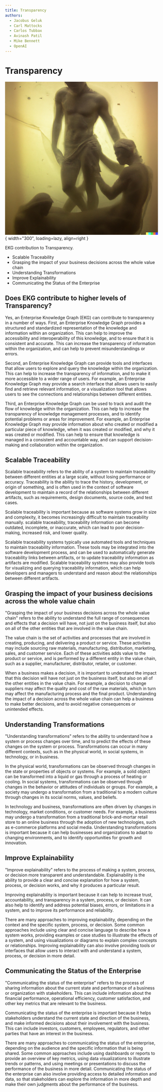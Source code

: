 ```yaml
---
title: Transparency
authors:
  - Jacobus Geluk
  - Carl Mattocks
  - Carlos Tubbax
  - Avinash Patil
  - Mike Bennett
  - OpenAI
---
```


# Transparency

![Transparency](transparency.png){ width="300", loading=lazy, align=right }

EKG contribution to Transparency.

<!--summary-start-->
- Scalable Traceability
- Grasping the impact of your business decisions across
  the whole value chain
- Understanding Transformations
- Improve Explainability
- Communicating the Status of the Enterprise
<!--summary-end-->

## Does EKG contribute to higher levels of Transparency?

Yes, an Enterprise Knowledge Graph (EKG) can contribute to transparency in a number of ways.
First, an Enterprise Knowledge Graph provides a structured and standardized representation 
of the knowledge and information within an organization. 
This can help to improve the accessibility and interoperability of this knowledge, 
and to ensure that it is consistent and accurate. 
This can increase the transparency of information within the organization, 
and can help to prevent misunderstandings or errors.

Second, an Enterprise Knowledge Graph can provide tools and interfaces that allow 
users to explore and query the knowledge within the organization. 
This can help to increase the transparency of information, 
and to make it more accessible to a wider range of users. 
For example, an Enterprise Knowledge Graph may provide a search interface that 
allows users to easily find and retrieve relevant information, or a 
visualization tool that allows users to see the connections and relationships 
between different entities.

Third, an Enterprise Knowledge Graph can be used to track and audit the flow
of knowledge within the organization. 
This can help to increase the transparency of knowledge management processes,
and to identify potential problems or areas for improvement. 
For example, an Enterprise Knowledge Graph may provide information about who 
created or modified a particular piece of knowledge, when it was created or 
modified, and why it was created or modified. 
This can help to ensure that knowledge is managed in a consistent and accountable 
way, and can support decision-making and collaboration within the organization.


## Scalable Traceability

Scalable traceability refers to the ability of a system to maintain traceability between
different entities at a large scale, without losing performance or accuracy. 
Traceability is the ability to trace the history, development, or origin of something,
and is often used in the context of software development to maintain a record of the
relationships between different artifacts, such as requirements, design documents,
source code, and test cases.

Scalable traceability is important because as software systems grow in size and complexity,
it becomes increasingly difficult to maintain traceability manually. 
scalable traceability, traceability information can become outdated, incomplete,
or inaccurate, which can lead to poor decision-making, increased risk, and lower quality.

Scalable traceability systems typically use automated tools and techniques to maintain 
traceability information. 
These tools may be integrated into the software development process, and can be used 
to automatically generate traceability links between artifacts, or to update 
traceability information as artifacts are modified. 
Scalable traceability systems may also provide tools for visualizing and querying
traceability information, which can help developers and managers to understand and
reason about the relationships between different artifacts.

## Grasping the impact of your business decisions across the whole value chain

"Grasping the impact of your business decisions across the whole value chain" refers
to the ability to understand the full range of consequences and effects that a 
decision will have, not just on the business itself, but also on all of the other 
entities that are involved in the value chain.

The value chain is the set of activities and processes that are involved in creating, 
producing, and delivering a product or service. 
These activities may include sourcing raw materials, manufacturing, distribution, 
marketing, sales, and customer service. Each of these activities adds value to the 
product or service, and is performed by a different entity in the value chain, 
such as a supplier, manufacturer, distributor, retailer, or customer.

When a business makes a decision, it is important to understand the impact that this
decision will have not just on the business itself, but also on all of the other 
entities in the value chain. For example, a decision to change suppliers may affect 
the quality and cost of the raw materials, which in turn may affect the manufacturing 
process and the final product. Understanding the impact of a decision across the 
whole value chain can help a business to make better decisions, and to avoid negative 
consequences or unintended effects.

## Understanding Transformations

"Understanding transformations" refers to the ability to understand how a system or 
process changes over time, and to predict the effects of these changes on the system 
or process. 
Transformations can occur in many different contexts, such as in the physical world, 
in social systems, in technology, or in business.

In the physical world, transformations can be observed through changes in the state 
or properties of objects or systems. 
For example, a solid object can be transformed into a liquid or gas through a process 
of heating or cooling. 
In social systems, transformations can be observed through changes in the behavior or 
attitudes of individuals or groups. 
For example, a society may undergo a transformation from a traditional to a modern 
culture through changes in its social norms, values, and beliefs.

In technology and business, transformations are often driven by changes in technology,
market conditions, or customer needs. 
For example, a business may undergo a transformation from a traditional brick-and-mortar 
retail store to an online business through the adoption of new technologies, 
such as e-commerce platforms and social media. Understanding transformations is 
important because it can help businesses and organizations to adapt to changing 
environments, and to identify opportunities for growth and innovation.

## Improve Explainability

"Improve explainability" refers to the process of making a system, process, 
or decision more transparent and understandable. 
Explainability is the ability to provide a clear and concise explanation for how 
a system, process, or decision works, and why it produces a particular result.

Improving explainability is important because it can help to increase trust, 
accountability, and transparency in a system, process, or decision. 
It can also help to identify and address potential biases, errors, or limitations 
in a system, and to improve its performance and reliability.

There are many approaches to improving explainability, depending on 
the context and the specific system, process, or decision. 
Some common approaches include using clear and concise language to describe how 
a system works, providing examples or case studies to illustrate the effects of 
a system, and using visualizations or diagrams to explain complex concepts or 
relationships. 
Improving explainability can also involve providing tools or interfaces that allow
users to interact with and understand a system, process, or decision in more detail.

## Communicating the Status of the Enterprise

"Communicating the status of the enterprise" refers to the process of sharing 
information about the current state and performance of a business or organization 
with stakeholders. 
This can include information about the financial performance, operational efficiency, 
customer satisfaction, and other key metrics that are relevant to the business.

Communicating the status of the enterprise is important because it helps stakeholders
understand the current state and direction of the business, and make informed 
decisions about their involvement with the business. 
This can include investors, customers, employees, regulators, and other parties
that have an interest in the business.

There are many approaches to communicating the status of the enterprise, 
depending on the audience and the specific information that is being shared. 
Some common approaches include using dashboards or reports to provide an overview 
of key metrics, using data visualizations to illustrate trends or patterns, 
and using meetings or presentations to discuss the performance of the business 
in more detail. 
Communicating the status of the enterprise can also involve providing access to 
detailed information and data, so that stakeholders can explore the information 
in more depth and make their own judgments about the performance of the business.
